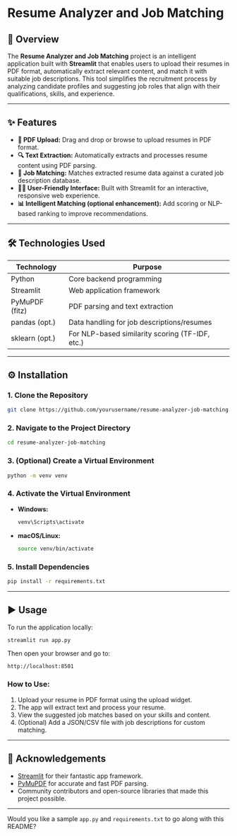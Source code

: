 
# Resume Analyzer and Job Matching

## 📌 Overview

The **Resume Analyzer and Job Matching** project is an intelligent application built with **Streamlit** that enables users to upload their resumes in PDF format, automatically extract relevant content, and match it with suitable job descriptions. This tool simplifies the recruitment process by analyzing candidate profiles and suggesting job roles that align with their qualifications, skills, and experience.

---

## ✨ Features

- **📄 PDF Upload:** Drag and drop or browse to upload resumes in PDF format.
- **🔍 Text Extraction:** Automatically extracts and processes resume content using PDF parsing.
- **🤖 Job Matching:** Matches extracted resume data against a curated job description database.
- **🧑‍💻 User-Friendly Interface:** Built with Streamlit for an interactive, responsive web experience.
- **📊 Intelligent Matching (optional enhancement):** Add scoring or NLP-based ranking to improve recommendations.

---

## 🛠️ Technologies Used

| Technology     | Purpose                                      |
|----------------|----------------------------------------------|
| Python         | Core backend programming                     |
| Streamlit      | Web application framework                    |
| PyMuPDF (fitz) | PDF parsing and text extraction              |
| pandas (opt.)  | Data handling for job descriptions/resumes   |
| sklearn (opt.) | For NLP-based similarity scoring (TF-IDF, etc.)|

---

## ⚙️ Installation

### 1. Clone the Repository

```bash
git clone https://github.com/yourusername/resume-analyzer-job-matching.git
```

### 2. Navigate to the Project Directory

```bash
cd resume-analyzer-job-matching
```

### 3. (Optional) Create a Virtual Environment

```bash
python -m venv venv
```

### 4. Activate the Virtual Environment

- **Windows:**
  ```bash
  venv\Scripts\activate
  ```
- **macOS/Linux:**
  ```bash
  source venv/bin/activate
  ```

### 5. Install Dependencies

```bash
pip install -r requirements.txt
```

---

## ▶️ Usage

To run the application locally:

```bash
streamlit run app.py
```

Then open your browser and go to:

```
http://localhost:8501
```

### How to Use:

1. Upload your resume in PDF format using the upload widget.
2. The app will extract text and process your resume.
3. View the suggested job matches based on your skills and content.
4. (Optional) Add a JSON/CSV file with job descriptions for custom matching.

---

## 🙏 Acknowledgements

- [Streamlit](https://streamlit.io/) for their fantastic app framework.
- [PyMuPDF](https://pymupdf.readthedocs.io/) for accurate and fast PDF parsing.
- Community contributors and open-source libraries that made this project possible.

---

Would you like a sample `app.py` and `requirements.txt` to go along with this README?
